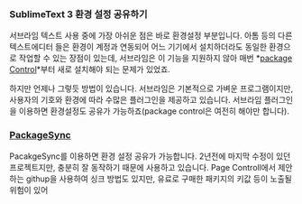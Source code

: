 ### SublimeText 3 환경 설정 공유하기

서브라임 텍스트 사용 중에 가장 아쉬운 점은 바로 환경설정 부분입니다. 아톰 등의 다른 텍스트에디터 들은 환경이 계정과 연동되어 어느 기기에서 설치하더라도 동일한 환경으로 작업할 수 있는 장점이 있는데, 서브라임은 이 기능을 지원하지 않아 매번 *[package Control](https://packagecontrol.io/installation)*부터 새로 설치해야 되는 문제가 있었죠.

하지만 언제나 그렇듯 방법이 있습니다.
서브라임은 기본적으로 가벼운 프로그램이지만, 사용자의 기호와 환경에 따라 수많은 플러그인을 제공하고 있습니다. 서브라임 플러그인을 이용하면 환경설정도 공유가 가능하죠(package control은 여전히 해야만 합니다). 

### [PackageSync](http://utkarsh9891.github.io/PackageSync/)

PacakgeSync를 이용하면 환경 설정 공유가 가능합니다. 2년전에 마지막 수정이 있던 프로젝트지만, 충분히 잘 동작하기 때문에 사용하고 있습니다. Page Controll에서 제안하는 githup을 사용하여 싱크 방법도 있지만, 유료로 구매한 패키지의 키값 등이 노출될 위험이 있어 
